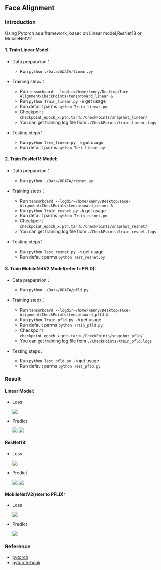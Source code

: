 ## Face Alignment

### Introduction

Using Pytorch as a framework, based on Linear model,ResNet18 or MobileNetV2
#### 1. Train Linear Model:
- Data preparation：
  - Run ` python ./Data/ODATA/linear.py `
- Training steps：
  - Run `tensorboard --logdir=/home/kenny/Desktop/Face-Alignment/CheckPoints/tensorboard_linear &`
  - Run `python Train_linear.py -h` get usage
  - Run default parms `python Train_linear.py`
  - Checkpoint `checkpoint_epoch_x.pth.tar`in`./CheckPoints/snapshot_linear/`
  - You can get training log file from `./CheckPoints/train_linear.logs`
  
- Testing steps：
  - Run `python Test_linear.py -h` get usage
  - Run default parms `python Test_linear.py`
  
#### 2. Train ResNet18 Model:
- Data preparation：
  - Run ` python ./Data/ODATA/resnet.py `
- Training steps：
  - Run `tensorboard --logdir=/home/kenny/Desktop/Face-Alignment/CheckPoints/tensorboard_resnet &`
  - Run `python Train_resnet.py -h` get usage
  - Run default parms `python Train_resnet.py`
  - Checkpoint `checkpoint_epoch_x.pth.tar`in`./CheckPoints/snapshot_resnet/`
  - You can get training log file from `./CheckPoints/train_resnet.logs`
  
- Testing steps：
  - Run `python Test_resnet.py -h` get usage
  - Run default parms `python Test_resnet.py` 
  
#### 3. Train MobileNetV2 Model(refer to PFLD):
- Data preparation：
  - Run ` python ./Data/ODATA/pfld.py `
- Training steps：
  - Run `tensorboard --logdir=/home/kenny/Desktop/Face-Alignment/CheckPoints/tensorboard_pfld &`
  - Run `python Train_pfld.py -h` get usage
  - Run default parms `python Train_pfld.py`
  - Checkpoint `checkpoint_epoch_x.pth.tar`in`./CheckPoints/snapshot_pfld/`
  - You can get training log file from `./CheckPoints/train_pfld.logs`
  
- Testing steps：
  - Run `python Test_pfld.py -h` get usage
  - Run default parms `python Test_pfld.py` 
  
### Result
#### Linear Model:
- Loss

  ![](./Results/LinearModel/loss.png)

- Predict

  ![](./Results/LinearModel/result1.png)
  ![](./Results/LinearModel/result2.png)
#### ResNet18:
- Loss

  ![](./Results/ResNetModel/loss.png)

- Predict

  ![](./Results/ResNetModel/result1.png)
  ![](./Results/ResNetModel/result2.png)
#### MobileNetV2(refer to PFLD):
- Loss

  ![](./Results/PfldModel/loss.png)

- Predict

  ![](./Results/PfldModel/result.png)
### Reference

- [pytorch](https://github.com/pytorch/pytorch)
- [pytorch-book](https://github.com/chenyuntc/pytorch-book)

